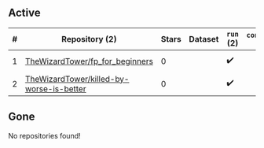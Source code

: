 ## Active
| # | Repository (2) | Stars | Dataset | `run` (2) | `containers-run` | Last Modified |
| --- | --- | --- | --- | --- | --- | --- |
| 1 | [TheWizardTower/fp_for_beginners](https://github.com/TheWizardTower/fp_for_beginners) | 0 |  | :heavy_check_mark: |  | 2025-06-12 07:37:08+00:00 |
| 2 | [TheWizardTower/killed-by-worse-is-better](https://github.com/TheWizardTower/killed-by-worse-is-better) | 0 |  | :heavy_check_mark: |  | 2025-05-16 00:13:34+00:00 |

## Gone
No repositories found!
